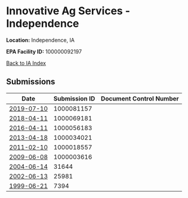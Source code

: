 # Innovative Ag Services - Independence

**Location:** Independence, IA

**EPA Facility ID:** 100000092197

[Back to IA Index](../../index.md)

## Submissions

| Date | Submission ID | Document Control Number |
|------|--------------|-------------------------|
| [2019-07-10](submissions/1000081157.md) | 1000081157 |  |
| [2018-04-11](submissions/1000069181.md) | 1000069181 |  |
| [2016-04-11](submissions/1000056183.md) | 1000056183 |  |
| [2013-04-18](submissions/1000034021.md) | 1000034021 |  |
| [2011-02-10](submissions/1000018557.md) | 1000018557 |  |
| [2009-06-08](submissions/1000003616.md) | 1000003616 |  |
| [2004-06-14](submissions/31644.md) | 31644 |  |
| [2002-06-13](submissions/25981.md) | 25981 |  |
| [1999-06-21](submissions/7394.md) | 7394 |  |
